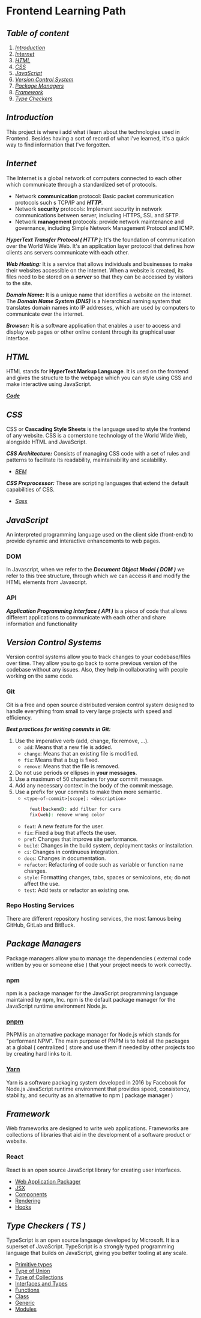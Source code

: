 # Frontend Learning Path

## _Table of content_

1. _[Introduction](#introduction)_
2. _[Internet](#internet)_
3. _[HTML](#html)_
4. _[CSS](#css)_
5. _[JavaScript](#javascript)_
6. _[Version Control System](#version-control-systems)_
7. _[Package Managers](#package-managers)_
8. _[Framework](#framework)_
9. _[Type Checkers](#type-checkers--ts)_

## _Introduction_

This project is where i add what i learn about the technologies used in Frontend. Besides having a sort of record of what i've learned, it's a quick way to find information that I've forgotten.

## _Internet_

The Internet is a global network of computers connected to each other which communicate through a standardized set of protocols.

- Network **communication** protocol: Basic packet communication protocols such s TCP/IP and **_HTTP_**.
- Network **security** protocols: Implement security in network communications between server, including HTTPS, SSL and SFTP.
- Network **management** protocols: provide network maintenance and governance, including Simple Network Management Protocol and ICMP.

**_HyperText Transfer Protocol ( HTTP ):_** It's the foundation of communication over the World Wide Web. It's an application layer protocol that defines how clients ans servers communicate with each other.

**_Web Hosting:_** It is a service that allows individuals and businesses to make their websites accessible on the internet. When a website is created, its files need to be stored on a **_server_** so that they can be accessed by visitors to the site.

**_Domain Name:_** It is a unique name that identifies a website on the internet. The **_Domain Name System (DNS)_** is a hierarchical naming system that translates domain names into IP addresses, which are used by computers to communicate over the internet.

**_Browser:_** It is a software application that enables a user to access and display web pages or other online content through its graphical user interface.

## _HTML_

HTML stands for **HyperText Markup Language**. It is used on the frontend and gives the structure to the webpage which you can style using CSS and make interactive using JavaScript.

**_[Code](/code/html-note.html)_**

## _CSS_

CSS or **Cascading Style Sheets** is the language used to style the frontend of any website. CSS is a cornerstone technology of the World Wide Web, alongside HTML and JavaScript.

**_CSS Architecture:_** Consists of managing CSS code with a set of rules and patterns to facilitate its readability, maintainability and scalability.

- _[BEM](/code/css/bem.css)_

**_CSS Preprocessor:_** These are scripting languages that extend the default capabilities of CSS.

- _[Sass](/code/css/sass.scss)_

## _JavaScript_

An interpreted programming language used on the client side (front-end) to provide dynamic and interactive enhancements to web pages.

### DOM

In Javascript, when we refer to the **_Document Object Model ( DOM )_** we refer to this tree structure, through which we can access it and modify the HTML elements from Javascript.

### API

**_Application Programming Interface ( API )_** is a piece of code that allows different applications to communicate with each other and share information and functionality

## _Version Control Systems_

Version control systems allow you to track changes to your codebase/files over time. They allow you to go back to some previous version of the codebase without any issues. Also, they help in collaborating with people working on the same code.

### Git

Git is a free and open source distributed version control system designed to handle everything from small to very large projects with speed and efficiency.

**_Best practices for writing commits in Git:_**

1. Use the imperative verb (add, change, fix remove, ...).
   - `add`: Means that a new file is added.
   - `change`: Means that an existing file is modified.
   - `fix`: Means that a bug is fixed.
   - `remove`: Means that the file is removed.
2. Do not use periods or ellipses in **your messages**.
3. Use a maximum of 50 characters for your commit message.
4. Add any necessary context in the body of the commit message.
5. Use a prefix for your commits to make then more semantic.
   - `<type-of-commit>[scope]: <description>`
     ```bash
       feat(backend): add filter for cars
       fix(web): remove wrong color
     ```
   - `feat`: A new feature for the user.
   - `fix`: Fixed a bug that affects the user.
   - `pref`: Changes that improve site performance.
   - `build`: Changes in the build system, deployment tasks or installation.
   - `ci`: Changes in continuous integration.
   - `docs`: Changes in documentation.
   - `refactor`: Refactoring of code such as variable or function name changes.
   - `style`: Formatting changes, tabs, spaces or semicolons, etx; do not affect the use.
   - `test`: Add tests or refactor an existing one.

### Repo Hosting Services

There are different repository hosting services, the most famous being GitHub, GitLab and BitBuck.

## _Package Managers_

Package managers allow you to manage the dependencies ( external code written by you or someone else ) that your project needs to work correctly.

### npm

npm is a package manager for the JavaScript programming language maintained by npm, Inc. npm is the default package manager for the JavaScript runtime environment Node.js.

### [pnpm](https://pnpm.io/)

PNPM is an alternative package manager for Node.js which stands for "performant NPM". The main purpose of PNPM is to hold all the packages at a global ( centralized ) store and use them if needed by other projects too by creating hard links to it.

### [Yarn](https://classic.yarnpkg.com/en/docs/getting-started)

Yarn is a software packaging system developed in 2016 by Facebook for Node.js JavaScript runtime environment that provides speed, consistency, stability, and security as an alternative to npm ( package manager )

## _Framework_

Web frameworks are designed to write web applications. Frameworks are collections of libraries that aid in the development of a software product or website.

### React

React is an open source JavaScript library for creating user interfaces.

- [Web Application Packager](/framework/react/cli-tools.md)
- [JSX](/framework/react/jsxml.jsx)
- [Components](/framework/react/components.jsx)
- [Rendering](/framework/react/rendering.jsx)
- [Hooks](/framework/react/hooks.jsx)

<!-- ## _Build Tools_ -->
<!-- ## _Testing your Apps_ -->
<!-- ## _Authentication Strategies_ -->
<!-- ## _Web Security Basics_ -->
<!-- ## _Web Components_ -->

## _Type Checkers ( TS )_

TypeScript is an open source language developed by Microsoft. It is a superset of JavaScript. TypeScript is a strongly typed programming language that builds on JavaScript, giving you better tooling at any scale.

- [Primitive types](/typescript/primitive-types.ts)
- [Type of Union](/typescript/type-of-union.ts)
- [Type of Collections](/typescript/collections.ts)
- [Interfaces and Types](/typescript/interface.ts)
- [Functions](/typescript/functions.ts)
- [Class](/typescript/class.ts)
- [Generic](/typescript/generic.ts)
- [Modules](/typescript/modules/import.ts)

<!-- ## _Server Side Rendering ( SSR )_ -->
<!-- ## _GraphQL_ -->
<!-- ## _Static Site Generators_ -->
<!-- ## _Progressive Web Apps_ -->
<!-- ## _Mobile Applications_ -->
<!-- ## _Desktop Applications_ -->
<!-- ## _Bonus Content_ -->

